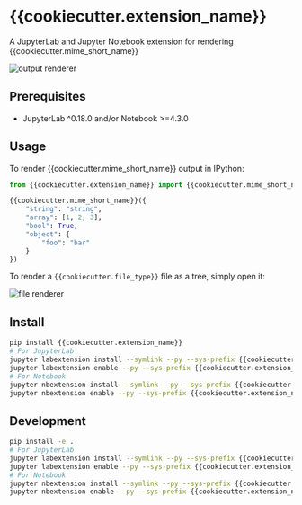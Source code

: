 # {{cookiecutter.extension_name}}

A JupyterLab and Jupyter Notebook extension for rendering {{cookiecutter.mime_short_name}}

![output renderer](http://g.recordit.co/QAsC7YULcY.gif)

## Prerequisites

* JupyterLab ^0.18.0 and/or Notebook >=4.3.0

## Usage

To render {{cookiecutter.mime_short_name}} output in IPython:

```python
from {{cookiecutter.extension_name}} import {{cookiecutter.mime_short_name}}

{{cookiecutter.mime_short_name}}({
    "string": "string",
    "array": [1, 2, 3],
    "bool": True,
    "object": {
        "foo": "bar"
    }
})
```

To render a `{{cookiecutter.file_type}}` file as a tree, simply open it:

![file renderer](http://g.recordit.co/cbf0xnQHKn.gif)

## Install

```bash
pip install {{cookiecutter.extension_name}}
# For JupyterLab
jupyter labextension install --symlink --py --sys-prefix {{cookiecutter.extension_name}}
jupyter labextension enable --py --sys-prefix {{cookiecutter.extension_name}}
# For Notebook
jupyter nbextension install --symlink --py --sys-prefix {{cookiecutter.extension_name}}
jupyter nbextension enable --py --sys-prefix {{cookiecutter.extension_name}}
```

## Development

```bash
pip install -e .
# For JupyterLab
jupyter labextension install --symlink --py --sys-prefix {{cookiecutter.extension_name}}
jupyter labextension enable --py --sys-prefix {{cookiecutter.extension_name}}
# For Notebook
jupyter nbextension install --symlink --py --sys-prefix {{cookiecutter.extension_name}}
jupyter nbextension enable --py --sys-prefix {{cookiecutter.extension_name}}
```
